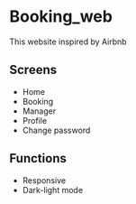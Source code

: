 # Booking_web
This website inspired by Airbnb

## Screens
- Home 
- Booking 
- Manager 
- Profile
- Change password

## Functions
- Responsive
- Dark-light mode 
